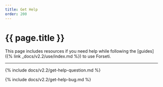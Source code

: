 ```yaml
---
title: Get Help
order: 200
---
```


# {{ page.title }}

This page includes resources if you need help while following the
[guides]({% link _docs/v2.2/use/index.md %}) to use Forseti.

---

{% include docs/v2.2/get-help-question.md %}

{% include docs/v2.2/get-help-bug.md %}
